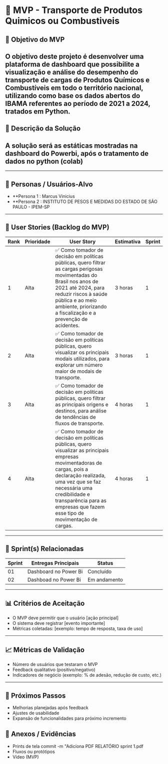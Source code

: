 # 📌 MVP - Transporte de Produtos Quimicos ou Combustiveis

## 🎯 Objetivo do MVP

O objetivo deste projeto é desenvolver uma plataforma de dashboard que possibilite 
a visualização e análise do desempenho do transporte de cargas de Produtos Químicos e 
Combustíveis em todo o território nacional, utilizando como base os dados abertos do 
IBAMA referentes ao período de 2021 a 2024, tratados em Python. 
---

## 📝 Descrição da Solução
## A solução será as estáticas mostradas na dashboard do Powerbi, após o tratamento de dados no python (colab)

---

## 👥 Personas / Usuários-Alvo
- **Persona 1 : Marcus Vinicius    
- **Persona 2 : INSTITUTO DE PESOS E MEDIDAS DO ESTADO DE SÃO PAULO - IPEM-SP

---

## 🔑 User Stories (Backlog do MVP)
| Rank | Prioridade | User Story                                                                                                                                              | Estimativa | Sprint |
|------|------------|---------------------------------------------------------------------------------------------------------------------------------------------------------|------------|--------|
| 1    | Alta       |✅️ Como tomador de decisão em políticas públicas, quero filtrar as cargas perigosas movimentadas do Brasil nos anos de 2021 até 2024, para reduzir riscos à saúde pública e ao meio ambiente, priorizando a fiscalização e a  prevenção de acidentes.                                               | 3 horas          | 1      |
| 2    | Alta       |✅️ Como tomador de decisão em políticas públicas, quero visualizar os principais modais utilizados, para explorar um número maior de modais de transporte.                                                                 | 3 horas          | 1      |
| 3    | Alta       |✅️ Como tomador de decisão em políticas públicas, quero filtrar as principais  origens e destinos, para análise de tendências de fluxos de transporte.                                             | 4 horas          | 1   |
| 4    | Alta       |✅️ Como tomador de decisão em políticas públicas, quero visualizar as principais empresas movimentadoras de cargas, pois a declaração realizada, uma vez que se faz necessária uma credibilidade e transparência para as empresas que fazem esse tipo de movimentação de cargas.                                                                                                                                                   | 4 horas        | 1  |
---

## 📅 Sprint(s) Relacionadas
| Sprint | Entregas Principais                          | Status   |
|--------|----------------------------------------------|----------|
| 01     |Dashboard no Power Bi                        | Concluído|
| 02     | Dashboad no Power Bi                           | Em andamento |

---

## 📊 Critérios de Aceitação
- O MVP deve permitir que o usuário [ação principal]  
- O sistema deve registrar [evento importante]  
- Métricas coletadas: [exemplo: tempo de resposta, taxa de uso]  

---

## 📈 Métricas de Validação
- Número de usuários que testaram o MVP  
- Feedback qualitativo (positivo/negativo)  
- Indicadores de negócio (exemplo: % de adesão, redução de custo, etc.)  

---

## 🚀 Próximos Passos
- Melhorias planejadas após feedback  
- Ajustes de usabilidade
- Expansão de funcionalidades para próximo incremento  



## 📂 Anexos / Evidências
- Prints de tela
  commit -m "Adiciona PDF RELATÓRIO sprint 1.pdf
- Fluxos ou protótipos  
- Vídeo (MVP)  
